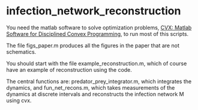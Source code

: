 # infection_network_reconstruction

You need the matlab software to solve optimization problems, [CVX: Matlab Software for Disciplined Convex Programming](http://cvxr.com/cvx/), to run most of this scripts.

The file figs_paper.m produces all the figures in the paper that are not schematics.

You should start with the file example_reconstruction.m, which of course have an example of reconstruction using the code.

The central functions are:
predator_prey_integrator.m, which integrates the dynamics, and
fun_net_recons.m, which takes measurements of the dynamics at discrete intervals and reconstructs the infection network M using cvx.
